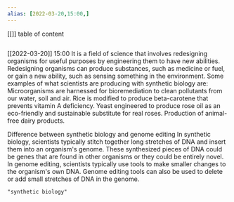 ```yaml
---
alias: [2022-03-20,15:00,]
---
```

[[]]
table of content
```toc
```

[[2022-03-20]] 15:00
It is a field of science that involves redesigning organisms for useful purposes by engineering them to have new abilities.
Redesigning organisms can produce substances, such as medicine or fuel, or gain a new ability, such as sensing something in the environment.
Some examples of what scientists are producing with synthetic biology are:
Microorganisms are harnessed for bioremediation to clean pollutants from our water, soil and air.
Rice is modified to produce beta-carotene that prevents vitamin A deficiency.
Yeast engineered to produce rose oil as an eco-friendly and sustainable substitute for real roses.
Production of animal-free dairy products.

Difference between synthetic biology and genome editing
	In synthetic biology, scientists typically stitch together long stretches of DNA and insert them into an organism's genome.
	These synthesized pieces of DNA could be genes that are found in other organisms or they could be entirely novel.
	In genome editing, scientists typically use tools to make smaller changes to the organism's own DNA.
	Genome editing tools can also be used to delete or add small stretches of DNA in the genome.
```query
"synthetic biology"
```